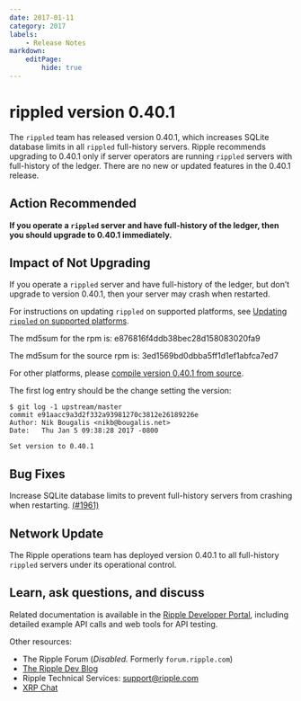 ```yaml
---
date: 2017-01-11
category: 2017
labels:
    - Release Notes
markdown:
    editPage:
        hide: true
---
```

# rippled version 0.40.1

The `rippled` team has released version 0.40.1, which increases SQLite database limits in all `rippled` full-history servers. Ripple recommends upgrading to 0.40.1 only if server operators are running `rippled` servers with full-history of the ledger. There are no new or updated features in the 0.40.1 release.

## Action Recommended

**If you operate a `rippled` server and have full-history of the ledger, then you should upgrade to 0.40.1 immediately.**

## Impact of Not Upgrading

If you operate a `rippled` server and have full-history of the ledger, but don’t upgrade to version 0.40.1, then your server may crash when restarted.

For instructions on updating `rippled` on supported platforms, see [Updating `rippled` on supported platforms](https://ripple.com/build/rippled-setup/#updating-rippled).

The md5sum for the rpm is: e876816f4ddb38bec28d158083020fa9

The md5sum for the source rpm is: 3ed1569bd0dbba5ff1d1ef1abfca7ed7

For other platforms, please [compile version 0.40.1 from source](https://github.com/ripple/rippled/tree/master/Builds).

The first log entry should be the change setting the version:

    $ git log -1 upstream/master
    commit e91aacc9a3d2f332a93981270c3812e26189226e
    Author: Nik Bougalis <nikb@bougalis.net>
    Date:   Thu Jan 5 09:38:28 2017 -0800

    Set version to 0.40.1

## Bug Fixes
Increase SQLite database limits to prevent full-history servers from crashing when restarting. [(#1961)](https://github.com/ripple/rippled/commit/610e51a162a6ef06accf8733b3b35b492963a78b)

## Network Update
The Ripple operations team has deployed version 0.40.1 to all full-history `rippled` servers under its operational control.

## Learn, ask questions, and discuss
Related documentation is available in the [Ripple Developer Portal](https://ripple.com/build/), including detailed example API calls and web tools for API testing.

Other resources:

* The Ripple Forum (_Disabled._ Formerly `forum.ripple.com`)
* [The Ripple Dev Blog](https://developers.ripple.com/blog/)
* Ripple Technical Services: <support@ripple.com>
* [XRP Chat](http://www.xrpchat.com/)

